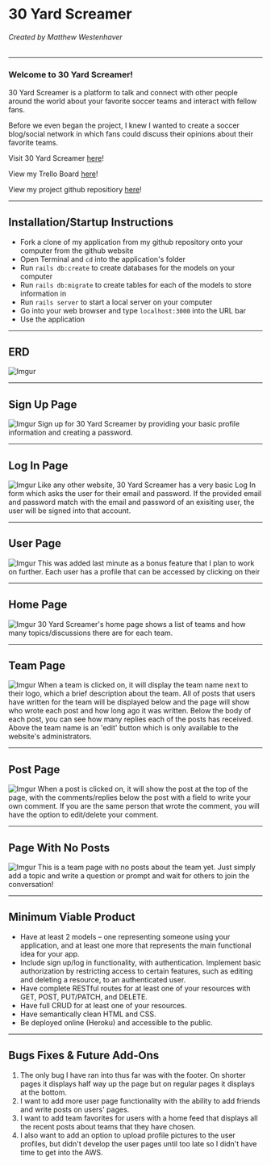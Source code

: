 # 30 Yard Screamer
###### Created by Matthew Westenhaver
---

### Welcome to 30 Yard Screamer!

30 Yard Screamer is a platform to talk and connect with other people around the world about your favorite soccer teams and interact with fellow fans.

Before we even began the project, I knew I wanted to create a soccer blog/social network in which fans could discuss their opinions about their favorite teams.

Visit 30 Yard Screamer [here](https://mw-30yardscreamer.herokuapp.com/teams)!

View my Trello Board [here](https://trello.com/b/qiAni4Ri/wdi-project-ii)!

View my project github repositiory [here](https://github.com/mattwestenhaver/WDI-Project-Two)!

---
## Installation/Startup Instructions
* Fork a clone of my application from my github repository onto your computer from the github website
* Open Terminal and `cd` into the application's folder
* Run `rails db:create` to create databases for the models on your computer
* Run `rails db:migrate` to create tables for each of the models to store information in
* Run `rails server` to start a local server on your computer
* Go into your web browser and type `localhost:3000` into the URL bar
* Use the application


---
## ERD
![Imgur](http://i.imgur.com/Uud8VrI.jpg)

---
## Sign Up Page
![Imgur](http://i.imgur.com/y3n5zOu.jpg)
Sign up for 30 Yard Screamer by providing your basic profile information and creating a password.

---
## Log In Page
![Imgur](http://i.imgur.com/kW5xUkX.jpg)
Like any other website, 30 Yard Screamer has a very basic Log In form which asks the user for their email and password. If the provided email and password match with the email and password of an exisiting user, the user will be signed into that account.

---
## User Page
![Imgur](http://i.imgur.com/wOgUQfC.jpg)
This was added last minute as a bonus feature that I plan to work on further. Each user has a profile that can be accessed by clicking on their 

---
## Home Page
![Imgur](http://i.imgur.com/KTTeRo8.jpg)
30 Yard Screamer's home page shows a list of teams and how many topics/discussions there are for each team.

---
## Team Page
![Imgur](http://i.imgur.com/mZuY3W3.jpg)
When a team is clicked on, it will display the team name next to their logo, which a brief description about the team. All of posts that users have written for the team will be displayed below and the page will show who wrote each post and how long ago it was written. Below the body of each post, you can see how many replies each of the posts has received. Above the team name is an 'edit' button which is only available to the website's administrators.

---
## Post Page
![Imgur](http://i.imgur.com/iojBdu3.jpg)
When a post is clicked on, it will show the post at the top of the page, with the comments/replies below the post with a field to write your own comment. If you are the same person that wrote the comment, you will have the option to edit/delete your comment.

---
## Page With No Posts
![Imgur](http://i.imgur.com/6EcPHau.jpg)
This is a team page with no posts about the team yet. Just simply add a topic and write a question or prompt and wait for others to join the conversation!

---
## Minimum Viable Product
* Have at least 2 models – one representing someone using your application, and at least one more that represents the main functional idea for your app.
* Include sign up/log in functionality, with authentication. Implement basic authorization by restricting access to certain features, such as editing and deleting a resource, to an authenticated user.
* Have complete RESTful routes for at least one of your resources with GET, POST, PUT/PATCH, and DELETE.
* Have full CRUD for at least one of your resources.
* Have semantically clean HTML and CSS.
* Be deployed online (Heroku) and accessible to the public.

---
## Bugs Fixes & Future Add-Ons
1. The only bug I have ran into thus far was with the footer. On shorter pages it displays half way up the page but on regular pages it displays at the bottom.
2. I want to add more user page functionality with the ability to add friends and write posts on users' pages.
3. I want to add team favorites for users with a home feed that displays all the recent posts about teams that they have chosen.
4. I also want to add an option to upload profile pictures to the user profiles, but didn't develop the user pages until too late so I didn't have time to get into the AWS.